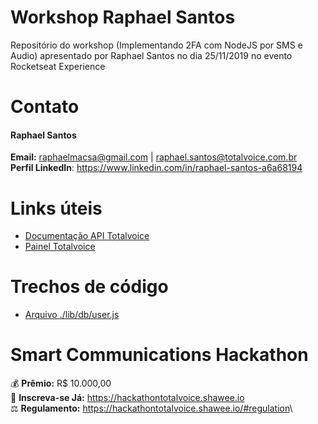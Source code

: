 # Workshop Raphael Santos
Repositório do workshop (Implementando 2FA com NodeJS por SMS e Audio) apresentado por Raphael Santos no dia 25/11/2019 no evento Rocketseat Experience

# Contato
#### Raphael Santos
**Email:** raphaelmacsa@gmail.com | raphael.santos@totalvoice.com.br\
**Perfil LinkedIn**: https://www.linkedin.com/in/raphael-santos-a6a68194

# Links úteis
* [Documentação API Totalvoice](https://api.totalvoice.com.br/doc)
* [Painel Totalvoice](https://github.com/totalvoice)

# Trechos de código
* [Arquivo ./lib/db/user.js](https://gist.github.com/raphaelmacsabpf/1173e3aacd9067cb9325ef954bb05074)

# Smart Communications Hackathon
💰 **Prêmio:** R$ 10.000,00\
📝 **Inscreva-se Já:** <https://hackathontotalvoice.shawee.io>\
⚖ **Regulamento:** <https://hackathontotalvoice.shawee.io/#regulation>\


